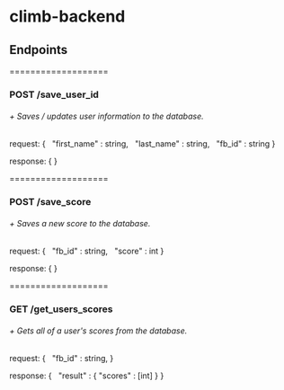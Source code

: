 # climb-backend

## Endpoints

===================
### POST /save_user_id
###### + Saves / updates user information to the database.
request:
{
&nbsp;&nbsp;"first_name"  :   string,
&nbsp;&nbsp;"last_name"   :   string,
&nbsp;&nbsp;"fb_id"       :   string
}

response:
{ }

===================
### POST /save_score
###### + Saves a new score to the database.
request:
{
&nbsp;&nbsp;"fb_id"  :   string,
&nbsp;&nbsp;"score"   :   int
}

response:
{ }

===================
### GET /get_users_scores
###### + Gets all of a user's scores from the database.
request:
{
&nbsp;&nbsp;"fb_id"  :   string,
}

response:
{
&nbsp;&nbsp;"result"   :  {   "scores"   :   [int]  }
}
